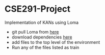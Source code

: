 # CSE291-Project
Implementation of KANs using Loma
- git pull Loma from [here](https://github.com/BachiLi/loma_public)
- download dependencies [here](https://cseweb.ucsd.edu/~tzli/cse291/sp2025/homework0.pdf)
- add files to the top level of the environment
- Run any of the files listed as train

